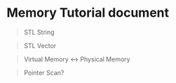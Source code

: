 # Memory Tutorial document

> STL String

> STL Vector

> Virtual Memory <-> Physical Memory

> Pointer Scan?
